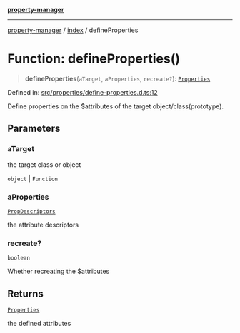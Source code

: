 [**property-manager**](../../README.md)

***

[property-manager](../../modules.md) / [index](../README-1.md) / defineProperties

# Function: defineProperties()

> **defineProperties**(`aTarget`, `aProperties`, `recreate?`): [`Properties`](../../properties/classes/Properties.md)

Defined in: [src/properties/define-properties.d.ts:12](https://github.com/snowyu/property-manager.js/blob/0a9d329d6dc8235fcbd7381e69042a60653674b6/src/properties/define-properties.d.ts#L12)

Define properties on the $attributes of the target object/class(prototype).

## Parameters

### aTarget

the target class or object

`object` | `Function`

### aProperties

[`PropDescriptors`](../../abstract/type-aliases/PropDescriptors.md)

the attribute descriptors

### recreate?

`boolean`

Whether recreating the $attributes

## Returns

[`Properties`](../../properties/classes/Properties.md)

the defined attributes
